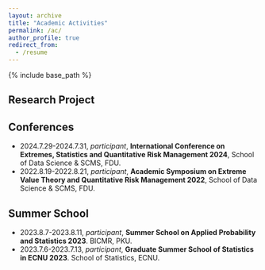 ```yaml
---
layout: archive
title: "Academic Activities"
permalink: /ac/
author_profile: true
redirect_from:
  - /resume
---
```


{% include base_path %}

## Research Project


## Conferences

- 2024.7.29-2024.7.31, *participant*, **International Conference on Extremes, Statistics and Quantitative Risk Management 2024**, School of Data Science & SCMS, FDU.
- 2022.8.19-2022.8.21, *participant*, **Academic Symposium on Extreme Value Theory and Quantitative Risk Management 2022**, School of Data Science & SCMS, FDU.

## Summer School

- 2023.8.7-2023.8.11, *participant*, **Summer School on Applied Probability and Statistics 2023**. BICMR, PKU.
- 2023.7.6-2023.7.13, *participant*, **Graduate Summer School of Statistics in ECNU 2023**. School of Statistics, ECNU.
